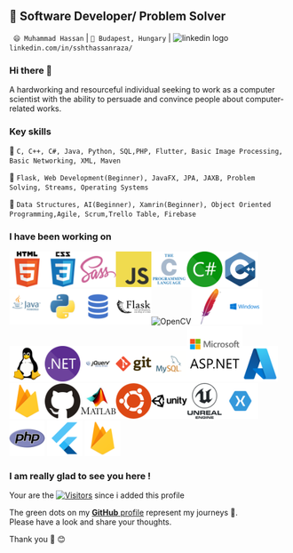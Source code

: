 ## 🔭 Software Developer/ Problem Solver  

` 😄 Muhammad Hassan` |  `🌱 Budapest, Hungary` | <img src="https://avatars3.githubusercontent.com/u/357098" width="15" height="15" alt="linkedin logo"/> `linkedin.com/in/sshthassanraza/`



### Hi there 👋


A hardworking and resourceful individual seeking to work as a computer scientist with the ability to persuade and convince people about computer-related works.  


### Key skills


💬 `C, C++, C#, Java, Python, SQL,PHP, Flutter, Basic Image Processing, Basic Networking, XML, Maven`

📖 `Flask, Web Development(Beginner), JavaFX, JPA, JAXB, Problem Solving, Streams, Operating Systems`

📖 `Data Structures, AI(Beginner), Xamrin(Beginner), Object Oriented Programming,Agile, Scrum,Trello Table, Firebase`


### I have been working on

<img src="https://raw.githubusercontent.com/github/explore/80688e429a7d4ef2fca1e82350fe8e3517d3494d/topics/html/html.png" width="64" height="64" class="d-block rounded-1 mr-3 flex-shrink-0" alt="html logo" style="max-width:100%;"><img src="https://raw.githubusercontent.com/github/explore/80688e429a7d4ef2fca1e82350fe8e3517d3494d/topics/css/css.png" width="64" height="64" class="d-block rounded-1 mr-3 flex-shrink-0" alt="css logo" style="max-width:100%;"><img src="https://raw.githubusercontent.com/github/explore/80688e429a7d4ef2fca1e82350fe8e3517d3494d/topics/sass/sass.png" width="64" height="64" class="d-block rounded-1 mr-3 flex-shrink-0" alt="scss logo" style="max-width:100%;"><img src="https://raw.githubusercontent.com/github/explore/80688e429a7d4ef2fca1e82350fe8e3517d3494d/topics/javascript/javascript.png" width="64" height="64" class="d-block rounded-1 mr-3 flex-shrink-0" alt="js logo" style="max-width:100%;"><img src="https://raw.githubusercontent.com/github/explore/80688e429a7d4ef2fca1e82350fe8e3517d3494d/topics/c/c.png" width="64" height="64" class="d-block rounded-1 mr-3 flex-shrink-0" alt="c logo" style="max-width:100%;"><img src="https://raw.githubusercontent.com/github/explore/80688e429a7d4ef2fca1e82350fe8e3517d3494d/topics/csharp/csharp.png" width="64" height="64" class="d-block rounded-1 mr-3 flex-shrink-0" alt="c-sharp logo" style="max-width:100%;"><img src="https://raw.githubusercontent.com/github/explore/80688e429a7d4ef2fca1e82350fe8e3517d3494d/topics/cpp/cpp.png" width="64" height="64" class="d-block rounded-1 mr-3 flex-shrink-0" alt="cplusplus logo" style="max-width:100%;"><img src="https://raw.githubusercontent.com/github/explore/80688e429a7d4ef2fca1e82350fe8e3517d3494d/topics/java/java.png" width="64" height="64" class="d-block rounded-1 mr-3 flex-shrink-0" alt="java logo" style="max-width:100%;"><img src="https://raw.githubusercontent.com/github/explore/80688e429a7d4ef2fca1e82350fe8e3517d3494d/topics/python/python.png" width="64" height="64" class="d-block rounded-1 mr-3 flex-shrink-0" alt="python logo" style="max-width:100%;"><img src="https://raw.githubusercontent.com/github/explore/80688e429a7d4ef2fca1e82350fe8e3517d3494d/topics/sql/sql.png" width="64" height="64" class="d-block rounded-1 mr-3 flex-shrink-0" alt="sql logo" style="max-width:100%;"><img src="https://raw.githubusercontent.com/github/explore/80688e429a7d4ef2fca1e82350fe8e3517d3494d/topics/flask/flask.png" width="64" height="64" class="d-block rounded-1 mr-3 flex-shrink-0" alt="flask logo" style="max-width:100%;"><img width="64" height="64" src="https://opencv.org/wp-content/uploads/2020/07/cropped-OpenCV_logo-1.png" class="custom-logo" alt="OpenCV" style="max-width:100%;" srcset="https://opencv.org/wp-content/uploads/2020/07/cropped-OpenCV_logo-1.png 260w, https://opencv.org/wp-content/uploads/2020/07/cropped-OpenCV_logo-1-225x300.png 225w" style="max-width:100%;"><img src="https://raw.githubusercontent.com/github/explore/80688e429a7d4ef2fca1e82350fe8e3517d3494d/topics/maven/maven.png" width="64" height="64" class="d-block rounded-1 mr-3 flex-shrink-0" alt="maven logo" style="max-width:100%;"><img src="https://raw.githubusercontent.com/github/explore/80688e429a7d4ef2fca1e82350fe8e3517d3494d/topics/windows/windows.png" width="64" height="64" class="d-block rounded-1 mr-3 flex-shrink-0" alt="windows logo" style="max-width:100%;"><img src="https://raw.githubusercontent.com/github/explore/80688e429a7d4ef2fca1e82350fe8e3517d3494d/topics/linux/linux.png" width="64" height="64" class="d-block rounded-1 mr-3 flex-shrink-0" alt="linux logo" style="max-width:100%;"><img src="https://raw.githubusercontent.com/github/explore/93d8a67084f94b2a444e510199a6e7622e5b09a3/topics/dotnet/dotnet.png" width="64" height="64" alt="dotnet" style="max-width:100%;" ><img src="https://raw.githubusercontent.com/github/explore/80688e429a7d4ef2fca1e82350fe8e3517d3494d/topics/jquery/jquery.png" width="64" height="64" alt="jquery" style="max-width:100%;" style="max-width:100%;"><img src="https://raw.githubusercontent.com/github/explore/80688e429a7d4ef2fca1e82350fe8e3517d3494d/topics/git/git.png" width="64" height="64" alt="git" style="max-width:100%;" ><img src="https://raw.githubusercontent.com/github/explore/80688e429a7d4ef2fca1e82350fe8e3517d3494d/topics/mysql/mysql.png" width="64" height="64" alt="mysql" style="max-width:100%;" style="max-width:100%;"><img src="https://raw.githubusercontent.com/github/explore/80688e429a7d4ef2fca1e82350fe8e3517d3494d/topics/aspnet/aspnet.png" width="100" height="100" alt="aspnet logo" style="max-width:100%;"><img src="https://raw.githubusercontent.com/github/explore/80688e429a7d4ef2fca1e82350fe8e3517d3494d/topics/azure/azure.png" class="rounded-1 mr-3" width="64" height="64" alt="azure" style="max-width:100%;"><img src="https://raw.githubusercontent.com/github/explore/80688e429a7d4ef2fca1e82350fe8e3517d3494d/topics/firebase/firebase.png" class="rounded-1 mr-3" width="64" height="64" alt="firebase" style="max-width:100%;"><img src="https://raw.githubusercontent.com/github/explore/89bdd9644f44d1b12180fd512b95574fe4c54617/topics/github-api/github-api.png" class="rounded-1 mr-3" width="64" height="64" alt="github-api" style="max-width:100%;"><img src="https://raw.githubusercontent.com/github/explore/80688e429a7d4ef2fca1e82350fe8e3517d3494d/topics/matlab/matlab.png" class="rounded-1 mr-3" width="64" height="64" alt="matlab" style="max-width:100%;"><img src="https://raw.githubusercontent.com/github/explore/80688e429a7d4ef2fca1e82350fe8e3517d3494d/topics/ubuntu/ubuntu.png" class="rounded-1 mr-3" width="64" height="64" alt="ubuntu" style="max-width:100%;"><img src="https://raw.githubusercontent.com/github/explore/80688e429a7d4ef2fca1e82350fe8e3517d3494d/topics/unity/unity.png" class="rounded-1 mr-3" width="64" height="64" alt="unity" style="max-width:100%;"><img src="https://raw.githubusercontent.com/github/explore/80688e429a7d4ef2fca1e82350fe8e3517d3494d/topics/unreal-engine/unreal-engine.png" class="rounded-1 mr-3" width="64" height="64" alt="unreal-engine" style="max-width:100%;"><img src="https://raw.githubusercontent.com/github/explore/80688e429a7d4ef2fca1e82350fe8e3517d3494d/topics/xamarin/xamarin.png" class="rounded-1 mr-3" width="64" height="64" alt="xamarin" style="max-width:100;"><img src="https://raw.githubusercontent.com/github/explore/ccc16358ac4530c6a69b1b80c7223cd2744dea83/topics/php/php.png" class = "rounded-1 mr-3" width="64" height="64" alt="PHP" style="max-width:100;">
<img src="https://raw.githubusercontent.com/github/explore/cebd63002168a05a6a642f309227eefeccd92950/topics/flutter/flutter.png" class = "rounded-1 mr-3" width="64" height="64" alt="PHP" style="max-width:100;">
<img src ='https://raw.githubusercontent.com/github/explore/80688e429a7d4ef2fca1e82350fe8e3517d3494d/topics/firebase/firebase.png' class ="rounded-1 mr-3" width="64" height="64" alt="PHP" style="max-width:100;">

        
### I am really glad to see you here !
Your are the [![Visitors](https://visitor-badge.laobi.icu/badge?page_id=MuhammadHassanRazaa.visitor-badge)](https://github.com/MuhammadHassanRazaa) since i added this profile <br>

The green dots on my [**GitHub** profile](https://github.com/MuhammadHassanRazaa?tab=repositories) represent my journeys :rocket:.<br> Please have a look and share your thoughts. 

Thank you 🙏 😊


<!--
**MuhammadHassanRazaa/MuhammadHassanRazaa** is a ✨ _special_ ✨ repository because its `README.md` (this file) appears on your GitHub profile.

Here are some ideas to get you started:

- 🔭 I’m currently working on ...
- 🌱 I’m currently learning ...
- 👯 I’m looking to collaborate on ...
- 🤔 I’m looking for help with ...
- 💬 Ask me about ...
- 📫 How to reach me: ...
- 😄 Pronouns: ...
- ⚡ Fun fact: ...
-->
